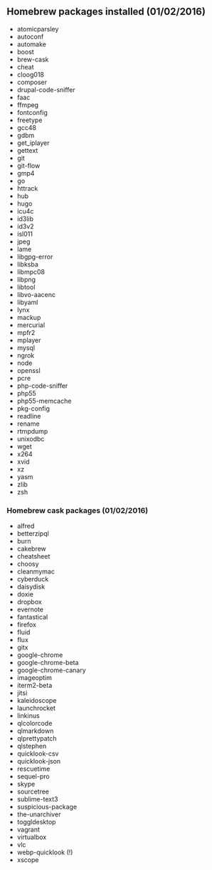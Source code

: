 ## Homebrew packages installed (01/02/2016)

* atomicparsley
* autoconf
* automake
* boost
* brew-cask
* cheat
* cloog018
* composer
* drupal-code-sniffer
* faac
* ffmpeg
* fontconfig
* freetype
* gcc48
* gdbm
* get_iplayer
* gettext
* git
* git-flow
* gmp4
* go
* httrack
* hub
* hugo
* icu4c
* id3lib
* id3v2
* isl011
* jpeg
* lame
* libgpg-error
* libksba
* libmpc08
* libpng
* libtool
* libvo-aacenc
* libyaml
* lynx
* mackup
* mercurial
* mpfr2
* mplayer
* mysql
* ngrok
* node
* openssl
* pcre
* php-code-sniffer
* php55
* php55-memcache
* pkg-config
* readline
* rename
* rtmpdump
* unixodbc
* wget
* x264
* xvid
* xz
* yasm
* zlib
* zsh

### Homebrew cask packages (01/02/2016)

* alfred
* betterzipql
* burn
* cakebrew
* cheatsheet
* choosy
* cleanmymac
* cyberduck
* daisydisk
* doxie
* dropbox
* evernote
* fantastical
* firefox
* fluid
* flux
* gitx
* google-chrome
* google-chrome-beta
* google-chrome-canary
* imageoptim
* iterm2-beta
* jitsi
* kaleidoscope
* launchrocket
* linkinus
* qlcolorcode
* qlmarkdown
* qlprettypatch
* qlstephen
* quicklook-csv
* quicklook-json
* rescuetime
* sequel-pro
* skype
* sourcetree
* sublime-text3
* suspicious-package
* the-unarchiver
* toggldesktop
* vagrant
* virtualbox
* vlc
* webp-quicklook (!)
* xscope

